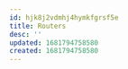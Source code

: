 ```yaml
---
id: hjk8j2vdmhj4hymkfgrsf5e
title: Routers
desc: ''
updated: 1681794758580
created: 1681794758580
---
```

